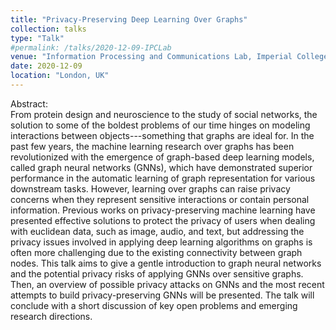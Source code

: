 ```yaml
---
title: "Privacy-Preserving Deep Learning Over Graphs"
collection: talks
type: "Talk"
#permalink: /talks/2020-12-09-IPCLab
venue: "Information Processing and Communications Lab, Imperial College London"
date: 2020-12-09
location: "London, UK"
---
```


Abstract:  
From protein design and neuroscience to the study of social networks, the solution to some of the boldest problems of our time hinges on modeling interactions between objects---something that graphs are ideal for. In the past few years, the machine learning research over graphs has been revolutionized with the emergence of graph-based deep learning models, called graph neural networks (GNNs), which have demonstrated superior performance in the automatic learning of graph representation for various downstream tasks. However, learning over graphs can raise privacy concerns when they represent sensitive interactions or contain personal information. Previous works on privacy-preserving machine learning have presented effective solutions to protect the privacy of users when dealing with euclidean data, such as image, audio, and text, but addressing the privacy issues involved in applying deep learning algorithms on graphs is often more challenging due to the existing connectivity between graph nodes. This talk aims to give a gentle introduction to graph neural networks and the potential privacy risks of applying GNNs over sensitive graphs. Then, an overview of possible privacy attacks on GNNs and the most recent attempts to build privacy-preserving GNNs will be presented. The talk will conclude with a short discussion of key open problems and emerging research directions.

